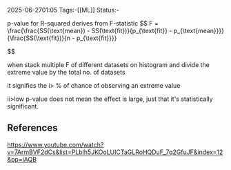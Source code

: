 2025-06-2701:05
Tags:-[[ML]]
Status:-

p-value for R-squared derives from F-statistic
$$
F = \frac{\frac{SS(\text{mean}) - SS(\text{fit})}{p_{\text{fit}} - p_{\text{mean}}}}{\frac{SS(\text{fit})}{n - p_{\text{fit}}}}

$$

when stack multiple F of different datasets on histogram and divide the extreme value by the total no. of datasets

it signifies the i> % of chance of observing an extreme value 

ii>low p-value does not mean the effect is large, just that it's statistically significant.





## References

https://www.youtube.com/watch?v=7ArmBVF2dCs&list=PLblh5JKOoLUICTaGLRoHQDuF_7q2GfuJF&index=12&pp=iAQB
